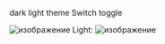 dark light theme Switch toggle

![изображение](https://github.com/user-attachments/assets/7f826556-5a3c-4e28-bc17-c83b8356930e)
Light:
![изображение](https://github.com/user-attachments/assets/5ee575e7-6e60-455c-ac76-4ed4f11c9110)


